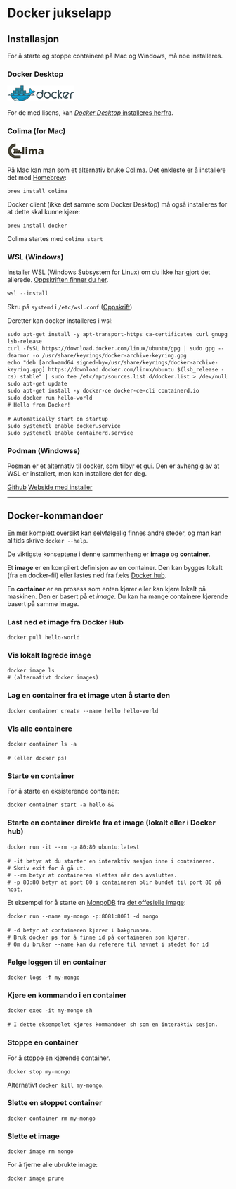 Docker jukselapp
================

## Installasjon

For å starte og stoppe containere på Mac og Windows, må noe installeres.

### Docker Desktop

![Docker logo](../img/docker/Docker_(container_engine)_logo.png)

For de med lisens, kan [_Docker Desktop_ installeres herfra](https://www.docker.com/products/docker-desktop/).


### Colima (for Mac)

![Colima logo](../img/docker/colima.png)

På Mac kan man som et alternativ bruke [Colima](https://github.com/abiosoft/colima). Det enkleste er å installere det med [Homebrew](https://brew.sh/):

```console
brew install colima
```

Docker client (ikke det samme som Docker Desktop) må også installeres for at dette skal kunne kjøre: 

```console
brew install docker
```

Colima startes med `colima start` 

### WSL (Windows)

Installer WSL (Windows Subsystem for Linux) om du ikke har gjort det allerede.
[Oppskriften finner du her](https://learn.microsoft.com/en-us/windows/wsl/install#install-wsl-command).

```powershell
wsl --install
```

Skru på `systemd` i `/etc/wsl.conf` ([Oppskrift](https://devblogs.microsoft.com/commandline/systemd-support-is-now-available-in-wsl/#set-the-systemd-flag-set-in-your-wsl-distro-settings))

Deretter kan docker installeres i wsl:

```console 
sudo apt-get install -y apt-transport-https ca-certificates curl gnupg lsb-release
curl -fsSL https://download.docker.com/linux/ubuntu/gpg | sudo gpg --dearmor -o /usr/share/keyrings/docker-archive-keyring.gpg
echo "deb [arch=amd64 signed-by=/usr/share/keyrings/docker-archive-keyring.gpg] https://download.docker.com/linux/ubuntu $(lsb_release -cs) stable" | sudo tee /etc/apt/sources.list.d/docker.list > /dev/null
sudo apt-get update
sudo apt-get install -y docker-ce docker-ce-cli containerd.io
sudo docker run hello-world
# Hello from Docker!

# Automatically start on startup
sudo systemctl enable docker.service
sudo systemctl enable containerd.service
```

### Podman (Windowss)

Posman er et alternativ til docker, som tilbyr et gui. Den er avhengig av at
WSL er installert, men kan installere det for deg.

[Github](https://github.com/containers/podman/blob/main/docs/tutorials/podman-for-windows.md)
[Webside med installer](https://podman.io/)

---

## Docker-kommandoer

[En mer komplett oversikt](https://docs.docker.com/get-started/docker_cheatsheet.pdf)
kan selvfølgelig finnes andre steder, og man kan alltids skrive `docker --help`.

De viktigste konseptene i denne sammenheng er **image** og **container**.

Et **image** er en kompilert definisjon av en container. Den kan bygges lokalt (fra en docker-fil) eller lastes ned fra f.eks [Docker hub](https://hub.docker.com/).

En **container** er en prosess som enten kjører eller kan kjøre lokalt på maskinen. Den er basert på et _image_. Du kan ha mange containere kjørende basert på samme image.

### Last ned et image fra Docker Hub

```console
docker pull hello-world
```

### Vis lokalt lagrede image

```console
docker image ls
# (alternativt docker images)
```

### Lag en container fra et image uten å starte den

```console
docker container create --name hello hello-world
```

### Vis alle containere

```console
docker container ls -a

# (eller docker ps)
```

### Starte en container

For å starte en eksisterende container:

```console
docker container start -a hello &&
```

### Starte en container direkte fra et image (lokalt eller i Docker hub)

```console
docker run -it --rm -p 80:80 ubuntu:latest

# -it betyr at du starter en interaktiv sesjon inne i containeren.
# Skriv exit for å gå ut.
# --rm betyr at containeren slettes når den avsluttes.
# -p 80:80 betyr at port 80 i containeren blir bundet til port 80 på host.
```
Et eksempel for å starte en [MongoDB](https://www.mongodb.com/) fra [det offesielle image](https://hub.docker.com/_/mongo):

```console
docker run --name my-mongo -p:8081:8081 -d mongo

# -d betyr at containeren kjører i bakgrunnen.
# Bruk docker ps for å finne id på containeren som kjører.
# Om du bruker --name kan du referere til navnet i stedet for id
```

### Følge loggen til en container

```console
docker logs -f my-mongo
```

### Kjøre en kommando i en container

```console
docker exec -it my-mongo sh

# I dette eksempelet kjøres kommandoen sh som en interaktiv sesjon.
```

### Stoppe en container

For å stoppe en kjørende container.

```console
docker stop my-mongo
```

Alternativt `docker kill my-mongo`.

### Slette en stoppet container

```console
docker container rm my-mongo
```

### Slette et image

```console
docker image rm mongo
```

For å fjerne alle ubrukte image:

```console
docker image prune
```